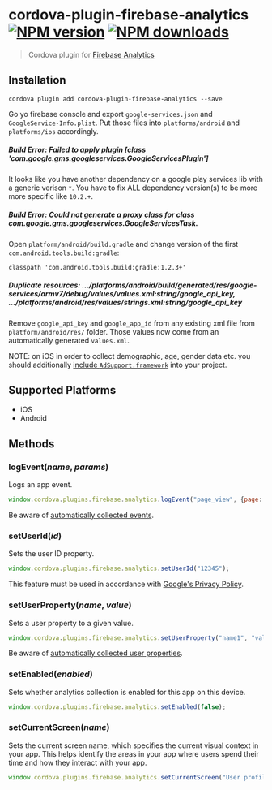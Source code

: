 # cordova-plugin-firebase-analytics<br>[![NPM version][npm-version]][npm-url] [![NPM downloads][npm-downloads]][npm-url]
> Cordova plugin for [Firebase Analytics](https://firebase.google.com/docs/analytics/)

## Installation

    cordova plugin add cordova-plugin-firebase-analytics --save

Go yo firebase console and export `google-services.json` and `GoogleService-Info.plist`. Put those files into `platforms/android` and `platforms/ios` accordingly.

##### Build Error: Failed to apply plugin [class 'com.google.gms.googleservices.GoogleServicesPlugin']
It looks like you have another dependency on a google play services lib with a generic verison `*`. You have to fix ALL dependency version(s) to be more more specific like `10.2.+`.

##### Build Error: Could not generate a proxy class for class com.google.gms.googleservices.GoogleServicesTask.
Open `platform/android/build.gradle` and change version of the first `com.android.tools.build:gradle`:

    classpath 'com.android.tools.build:gradle:1.2.3+'

##### Duplicate resources: .../platforms/android/build/generated/res/google-services/armv7/debug/values/values.xml:string/google_api_key, .../platforms/android/res/values/strings.xml:string/google_api_key
Remove `google_api_key` and `google_app_id` from any existing xml file from `platform/android/res/` folder. Those values now come from an automatically generated `values.xml`.

NOTE: on iOS in order to collect demographic, age, gender data etc. you should additionally [include `AdSupport.framework`](https://firebase.google.com/support/guides/analytics-adsupport) into your project.

## Supported Platforms

- iOS
- Android

## Methods

### logEvent(_name_, _params_)
Logs an app event.
```js
window.cordova.plugins.firebase.analytics.logEvent("page_view", {page: "dashboard"});
```

Be aware of [automatically collected events](https://support.google.com/firebase/answer/6317485).

### setUserId(_id_)
Sets the user ID property.
```js
window.cordova.plugins.firebase.analytics.setUserId("12345");
```
This feature must be used in accordance with [Google's Privacy Policy](https://www.google.com/policies/privacy).

### setUserProperty(_name_, _value_)
Sets a user property to a given value.
```js
window.cordova.plugins.firebase.analytics.setUserProperty("name1", "value1");
```

Be aware of [automatically collected user properties](https://support.google.com/firebase/answer/6317486?hl=en&ref_topic=6317484).

### setEnabled(_enabled_)
Sets whether analytics collection is enabled for this app on this device.
```js
window.cordova.plugins.firebase.analytics.setEnabled(false);
```

### setCurrentScreen(_name_)
Sets the current screen name, which specifies the current visual context in your app. This helps identify the areas in your app where users spend their time and how they interact with your app.
```js
window.cordova.plugins.firebase.analytics.setCurrentScreen("User profile");
```

[npm-url]: https://www.npmjs.com/package/cordova-plugin-firebase-analytics
[npm-version]: https://img.shields.io/npm/v/cordova-plugin-firebase-analytics.svg
[npm-downloads]: https://img.shields.io/npm/dt/cordova-plugin-firebase-analytics.svg
